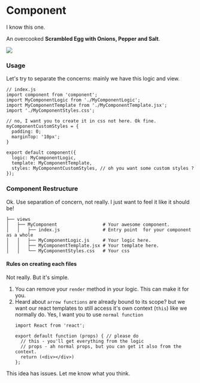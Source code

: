 
# Component
I know this one.

An overcooked **Scrambled Egg with Onions, Pepper and Salt**.

![](http://i.imgur.com/6wPeJhG.jpg)

### Usage
Let's try to separate the concerns: mainly we have this logic and view.
```
// index.js
import component from 'component';
import MyComponentLogic from './MyComponentLogic';
import MyComponentTemplate from './MyComponentTemplate.jsx';
import './MyComponentStyles.css';

// no, I want you to create it in css not here. Ok fine.
myComponentCustomStyles = {
  padding: 0;
  marginTop: '10px';  
}

export default component({
  logic: MyComponentLogic,
  template: MyComponentTemplate,
  styles: MyComponentCustomStyles, // oh you want some custom styles ?
});
```

### Component Restructure
Ok. Use separation of concern, not really. I just want to feel it like it should be!
```
├── views
│   ├── MyComponent                 # Your awesome component.
│   │   ├── index.js                # Entry point  for your component as a whole
│   │   ├── MyComponentLogic.js     # Your logic here.
│   │   ├── MyComponentTemplate.jsx # Your template here.
│   │   └── MyComponentStyles.css   # Your css
```

#### Rules on creating each files
Not really. But it's simple.
1. You can remove your `render` method in your logic. This can make it for you.
2. Heard about `arrow functions` are already bound to its scope? but we want our react templates to still access it's own context (`this`) like we normally do. Yes, I want you to use `normal function`
    ```
    import React from 'react';

    export default function (props) { // please do
      // this - you'll get everything from the logic
      // props - ah normal props, but you can get it also from the context.
      return (<div></div>)
    };
    ```

This idea has issues. Let me know what you think.